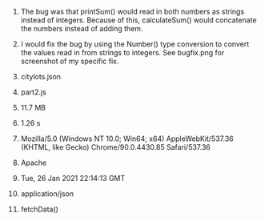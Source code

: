 1. The bug was that printSum() would read in both numbers as strings instead of integers. Because of this, calculateSum() would concatenate the numbers instead of adding them. 
2. I would fix the bug by using the Number() type conversion to convert the values read in from strings to integers. See bugfix.png for screenshot of my specific fix. 
   
3. citylots.json
4. part2.js
5. 11.7 MB
6. 1.26 s
7. Mozilla/5.0 (Windows NT 10.0; Win64; x64) AppleWebKit/537.36 (KHTML, like Gecko) Chrome/90.0.4430.85 Safari/537.36
8. Apache
9. Tue, 26 Jan 2021 22:14:13 GMT
10. application/json
11. fetchData()